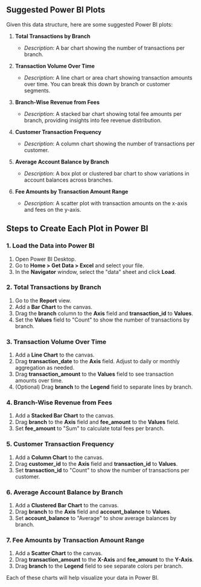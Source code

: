 ## Suggested Power BI Plots

Given this data structure, here are some suggested Power BI plots:

1. **Total Transactions by Branch**  
   - *Description*: A bar chart showing the number of transactions per branch.

2. **Transaction Volume Over Time**  
   - *Description*: A line chart or area chart showing transaction amounts over time. You can break this down by branch or customer segments.

3. **Branch-Wise Revenue from Fees**  
   - *Description*: A stacked bar chart showing total fee amounts per branch, providing insights into fee revenue distribution.

4. **Customer Transaction Frequency**  
   - *Description*: A column chart showing the number of transactions per customer.

5. **Average Account Balance by Branch**  
   - *Description*: A box plot or clustered bar chart to show variations in account balances across branches.

6. **Fee Amounts by Transaction Amount Range**  
   - *Description*: A scatter plot with transaction amounts on the x-axis and fees on the y-axis.

## Steps to Create Each Plot in Power BI

### 1. Load the Data into Power BI
1. Open Power BI Desktop.
2. Go to **Home > Get Data > Excel** and select your file.
3. In the **Navigator** window, select the "data" sheet and click **Load**.

### 2. Total Transactions by Branch
1. Go to the **Report** view.
2. Add a **Bar Chart** to the canvas.
3. Drag the **branch** column to the **Axis** field and **transaction_id** to **Values**.
4. Set the **Values** field to "Count" to show the number of transactions by branch.

### 3. Transaction Volume Over Time
1. Add a **Line Chart** to the canvas.
2. Drag **transaction_date** to the **Axis** field. Adjust to daily or monthly aggregation as needed.
3. Drag **transaction_amount** to the **Values** field to see transaction amounts over time.
4. (Optional) Drag **branch** to the **Legend** field to separate lines by branch.

### 4. Branch-Wise Revenue from Fees
1. Add a **Stacked Bar Chart** to the canvas.
2. Drag **branch** to the **Axis** field and **fee_amount** to the **Values** field.
3. Set **fee_amount** to "Sum" to calculate total fees per branch.

### 5. Customer Transaction Frequency
1. Add a **Column Chart** to the canvas.
2. Drag **customer_id** to the **Axis** field and **transaction_id** to **Values**.
3. Set **transaction_id** to "Count" to show the number of transactions per customer.

### 6. Average Account Balance by Branch
1. Add a **Clustered Bar Chart** to the canvas.
2. Drag **branch** to the **Axis** field and **account_balance** to **Values**.
3. Set **account_balance** to "Average" to show average balances by branch.

### 7. Fee Amounts by Transaction Amount Range
1. Add a **Scatter Chart** to the canvas.
2. Drag **transaction_amount** to the **X-Axis** and **fee_amount** to the **Y-Axis**.
3. Drag **branch** to the **Legend** field to see separate colors per branch.

Each of these charts will help visualize your data in Power BI.
